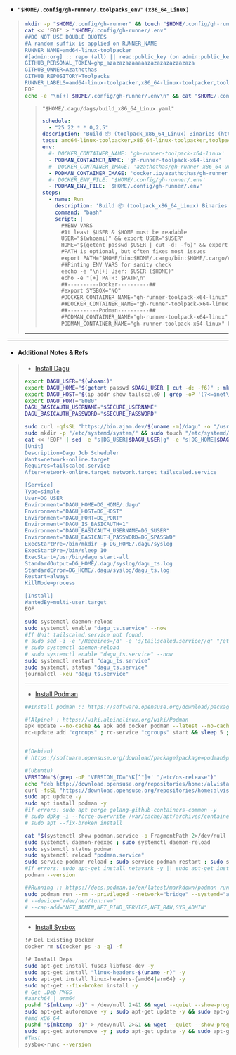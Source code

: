 - #### **`"$HOME/.config/gh-runner/.toolpacks_env"`** `(x86_64_Linux)`
> ```bash
> mkdir -p "$HOME/.config/gh-runner" && touch "$HOME/.config/gh-runner/.env"
> cat << 'EOF' > "$HOME/.config/gh-runner/.env"
> ##DO NOT USE DOUBLE QUOTES
> #A random suffix is applied on RUNNER_NAME
> RUNNER_NAME=amd64-linux-toolpacker
> #[admin:org] :: repo (all) || read:public_key (on admin:public_key) || read:repo_hook (on admin:repo_hook) || admin:org_hook || notifications || workflow
> GITHUB_PERSONAL_TOKEN=ghp_azazazazaaaaazazazazazzazaza
> GITHUB_OWNER=Azathothas
> GITHUB_REPOSITORY=Toolpacks
> RUNNER_LABELS=amd64-linux-toolpacker,x86_64-linux-toolpacker,toolpacks-builder
> EOF
> echo -e "\n[+] $HOME/.config/gh-runner/.env\n" && cat "$HOME/.config/gh-runner/.env"
> ```
> > `"$HOME/.dagu/dags/build_x86_64_Linux.yaml"`
> > ```yaml
> > schedule: 
> >   - "25 22 * * 0,2,5"
> > description: 'Build 📦 (toolpack_x86_64_Linux) Binaries (https://github.com/Azathothas/Toolpacks/actions/workflows/build_x86_64_Linux.yaml) [amd64-linux-toolpacker] @ 10:30 PM UTC (04:15 AM NPT Mrng Every Mon, Wed & Sat)'
> > tags: amd64-linux-toolpacker,x86_64-linux-toolpacker,toolpacks-builder
> > env:
> >   #- DOCKER_CONTAINER_NAME: 'gh-runner-toolpack-x64-linux'
> >   - PODMAN_CONTAINER_NAME: 'gh-runner-toolpack-x64-linux'
> >   #- DOCKER_CONTAINER_IMAGE: 'azathothas/gh-runner-x86_64-ubuntu'
> >   - PODMAN_CONTAINER_IMAGE: 'docker.io/azathothas/gh-runner-x86_64-ubuntu'
> >   #- DOCKER_ENV_FILE: '$HOME/.config/gh-runner/.env'
> >   - PODMAN_ENV_FILE: '$HOME/.config/gh-runner/.env'
> > steps:
> >   - name: Run
> >     description: 'Build 📦 (toolpack_x86_64_Linux) Binaries (https://github.com/Azathothas/Toolpacks/actions/workflows/build_x86_64_Linux.yaml)'
> >     command: "bash"
> >     script: |
> >       ##ENV VARS
> >       #At least $USER & $HOME must be readable
> >       USER="$(whoami)" && export USER="$USER"
> >       HOME="$(getent passwd $USER | cut -d: -f6)" && export HOME="$HOME"
> >       #PATH is optional, but often fixes most issues
> >       export PATH="$HOME/bin:$HOME/.cargo/bin:$HOME/.cargo/env:$HOME/.go/bin:$HOME/go/bin:/home/linuxbrew/.linuxbrew/bin:/home/linuxbrew/.linuxbrew/sbin:$HOME/.local/bin:$HOME/miniconda3/bin:$HOME/miniconda3/condabin:/usr/local/zig:/usr/local/zig/lib:/usr/local/zig/lib/include:/usr/local/musl/bin:/usr/local/musl/lib:/usr/local/musl/include:$PATH"
> >       ##Pinting ENV VARS for sanity check
> >       eecho -e "\n[+] User: $USER ($HOME)"
> >       echo -e "[+] PATH: $PATH\n"
> >       ##----------Docker----------##
> >       #export SYSBOX="NO"
> >       #DOCKER_CONTAINER_NAME="gh-runner-toolpack-x64-linux" DOCKER_CONTAINER_IMAGE="azathothas/gh-runner-x86_64-ubuntu" DOCKER_ENV_FILE="$HOME/.config/gh-runner/.env" bash <(curl -qfsSL "https://pub.ajam.dev/repos/Azathothas/Arsenal/misc/Github/Runners/Self-Hosted/run.sh")
> >       ##DOCKER_CONTAINER_NAME="gh-runner-toolpack-x64-linux" DOCKER_CONTAINER_IMAGE="azathothas/gh-runner-x86_64-ubuntu" DOCKER_ENV_FILE="$HOME/.config/gh-runner/.env" bash <(curl -qfsSL "https://raw.githubusercontent.com/Azathothas/Toolpacks/main/.github/runners/run.sh")
> >       ##----------Podman----------##
> >       #PODMAN_CONTAINER_NAME="gh-runner-toolpack-x64-linux" PODMAN_CONTAINER_IMAGE="docker.io/azathothas/gh-runner-x86_64-ubuntu" PODMAN_ENV_FILE="$HOME/.config/gh-runner/.env" bash <(curl -qfsSL "https://pub.ajam.dev/repos/Azathothas/Arsenal/misc/Github/Runners/Self-Hosted/run.sh")
> >       PODMAN_CONTAINER_NAME="gh-runner-toolpack-x64-linux" PODMAN_CONTAINER_IMAGE="docker.io/azathothas/gh-runner-x86_64-ubuntu" PODMAN_ENV_FILE="$HOME/.config/gh-runner/.env" bash <(curl -qfsSL "https://raw.githubusercontent.com/Azathothas/Toolpacks/main/.github/runners/run.sh") 
> > 
> > ```
> >
> ---
---
- #### Additional Notes & Refs
> - [Install Dagu](https://github.com/Azathothas/Arsenal/blob/main/misc/Linux/DAGU_CRON.md)
> ```bash
> export DAGU_USER="$(whoami)"
> export DAGU_HOME="$(getent passwd $DAGU_USER | cut -d: -f6)" ; mkdir -p "$DAGU_HOME/.dagu"
> export DAGU_HOST="$(ip addr show tailscale0 | grep -oP '(?<=inet\s)\d+(\.\d+){3}' || sudo tailscale ip -4 2>/dev/null | tr -d '\n' | tr -d '[:space:]')"
> export DAGU_PORT="8080"
> DAGU_BASICAUTH_USERNAME="$SECURE_USERNAME"
> DAGU_BASICAUTH_PASSWORD="$SECURE_PASSWORD"
> 
> sudo curl -qfsSL "https://bin.ajam.dev/$(uname -m)/dagu" -o "/usr/bin/dagu" && sudo chmod +x "/usr/bin/dagu"
> sudo mkdir -p "/etc/systemd/system/" && sudo touch "/etc/systemd/system/dagu_ts.service"
> cat << 'EOF' | sed -e "s|DG_USER|$DAGU_USER|g" -e "s|DG_HOME|$DAGU_HOME|g" -e "s|DG_HOST|$DAGU_HOST|g" -e "s|DG_PORT|$DAGU_PORT|g" -e "s|DG_SUSER|$DAGU_BASICAUTH_USERNAME|g" -e "s|DG_SPASSWD|$DAGU_BASICAUTH_PASSWORD|g" | sudo tee "/etc/systemd/system/dagu_ts.service"
> [Unit]
> Description=Dagu Job Scheduler
> Wants=network-online.target
> Requires=tailscaled.service
> After=network-online.target network.target tailscaled.service
> 
> [Service]
> Type=simple
> User=DG_USER
> Environment="DAGU_HOME=DG_HOME/.dagu"
> Environment="DAGU_HOST=DG_HOST"
> Environment="DAGU_PORT=DG_PORT"
> Environment="DAGU_IS_BASICAUTH=1"
> Environment="DAGU_BASICAUTH_USERNAME=DG_SUSER"
> Environment="DAGU_BASICAUTH_PASSWORD=DG_SPASSWD"
> ExecStartPre=/bin/mkdir -p DG_HOME/.dagu/syslog
> ExecStartPre=/bin/sleep 10
> ExecStart=/usr/bin/dagu start-all
> StandardOutput=DG_HOME/.dagu/syslog/dagu_ts.log
> StandardError=DG_HOME/.dagu/syslog/dagu_ts.log
> Restart=always
> KillMode=process
> 
> [Install]
> WantedBy=multi-user.target
> EOF
> 
> sudo systemctl daemon-reload
> sudo systemctl enable "dagu_ts.service" --now
> #If Unit tailscaled.service not found: 
> # sudo sed -i -e '/Requires=/d' -e 's/tailscaled.service//g' "/etc/systemd/system/dagu_ts.service"
> # sudo systemctl daemon-reload
> # sudo systemctl enable "dagu_ts.service" --now
> sudo systemctl restart "dagu_ts.service"
> sudo systemctl status "dagu_ts.service"
> journalctl -xeu "dagu_ts.service"
> ```
> ---
> - [Install Podman](https://podman.io/docs/installation)
> ```bash
> ##Install podman :: https://software.opensuse.org/download/package?package=podman&project=home%3Aalvistack
>
> #(Alpine) : https://wiki.alpinelinux.org/wiki/Podman
> apk update --no-cache && apk add docker podman --latest --no-cache --upgrade --no-interactive
> rc-update add "cgroups" ; rc-service "cgroups" start && sleep 5 ; rc-service "cgroups" status
>
> 
> #(Debian)
> # https://software.opensuse.org/download/package?package=podman&project=home%3Aalvistack#manualDebian
> 
> #(Ubuntu)
> VERSION="$(grep -oP 'VERSION_ID="\K[^"]+' "/etc/os-release")"
> echo "deb http://download.opensuse.org/repositories/home:/alvistack/xUbuntu_${VERSION}/ /" | sudo tee "/etc/apt/sources.list.d/home:alvistack.list"
> curl -fsSL "https://download.opensuse.org/repositories/home:alvistack/xUbuntu_${VERSION}/Release.key" | gpg --dearmor | sudo tee "/etc/apt/trusted.gpg.d/home_alvistack.gpg" >/dev/null
> sudo apt update -y
> sudo apt install podman -y
> #if errors: sudo apt purge golang-github-containers-common -y
> # sudo dpkg -i --force-overwrite /var/cache/apt/archives/containers-common_100%3a0.59.1-1_amd64.deb
> # sudo apt --fix-broken install
>
> cat "$(systemctl show podman.service -p FragmentPath 2>/dev/null | cut -d '=' -f 2 | tr -d '[:space:]')"
> sudo systemctl daemon-reexec ; sudo systemctl daemon-reload
> sudo systemctl status podman
> sudo systemctl reload "podman.service"
> sudo service podman reload ; sudo service podman restart ; sudo systemctl status podman
> #If errors: sudo apt-get install netavark -y || sudo apt-get install containernetworking-plugins podman-netavark -y
> podman --version
> 
> ##Running :: https://docs.podman.io/en/latest/markdown/podman-run.1.html
> sudo podman run --rm --privileged --network="bridge" --systemd="always" --tz="UTC" --pull="always" "docker.io/azathothas/gh-runner-x86_64-ubuntu:latest"
> # --device="/dev/net/tun:rwm"
> # --cap-add="NET_ADMIN,NET_BIND_SERVICE,NET_RAW,SYS_ADMIN"
> ```
> ---
> - [Install Sysbox](https://github.com/nestybox/sysbox)
> ```bash
> !# Del Existing Docker
> docker rm $(docker ps -a -q) -f
> 
> !# Install Deps
> sudo apt-get install fuse3 libfuse-dev -y
> sudo apt-get install "linux-headers-$(uname -r)" -y
> sudo apt-get install linux-headers-{amd64|arm64} -y
> sudo apt-get --fix-broken install -y
> # Get .Deb PKGS
> #aarch64 | arm64
> pushd "$(mktemp -d)" > /dev/null 2>&1 && wget --quiet --show-progress "$(curl -qfsSL 'https://api.github.com/repos/nestybox/sysbox/releases/latest' | jq -r '.body' | sed -n 's/.*(\(https:\/\/.*\.deb\)).*/\1/p' | grep -i 'arm64')" -O "./sysbox.deb" && sudo dpkg -i "./sysbox.deb" ; popd > /dev/null 2>&1
> sudo apt-get autoremove -y ; sudo apt-get update -y && sudo apt-get upgrade -y
> #amd x86_64
> pushd "$(mktemp -d)" > /dev/null 2>&1 && wget --quiet --show-progress "$(curl -qfsSL 'https://api.github.com/repos/nestybox/sysbox/releases/latest' | jq -r '.body' | sed -n 's/.*(\(https:\/\/.*\.deb\)).*/\1/p' | grep -i 'amd64')" -O "./sysbox.deb" && sudo dpkg -i "./sysbox.deb" ; popd > /dev/null 2>&1
> sudo apt-get autoremove -y ; sudo apt-get update -y && sudo apt-get upgrade -y
> #Test
> sysbox-runc --version
> ```
